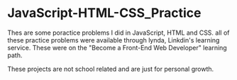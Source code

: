 # JavaScript-HTML-CSS_Practice
Thes are some poractice problems I did in JavaScript, HTML and CSS. all of these practice problems were available through lynda, Linkdin's learning service. These were on the "Become a Front-End Web Developer" learning path.

These projects are not school related and are just for personal growth.
